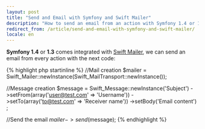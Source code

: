 ```yaml
---
layout: post
title: "Send and Email with Symfony and Swift Mailer"
description: "How to send an email from an action with Symfony 1.4 or 1.3"
redirect_from: /article/send-and-email-with-symfony-and-swift-mailer/
locale: en
---
```


<strong>Symfony 1.4</strong> or <strong>1.3</strong> comes integrated with <a href="http://swiftmailer.org/">Swift Mailer</a>, we can send an email from every action with the next code:

{% highlight php startinline %}
//Mail creation
$mailer = Swift_Mailer::newInstance(Swift_MailTransport::newInstance());

//Message creation
$message = Swift_Message::newInstance('Subject')
  ->setFrom(array('user@test.com' => 'Username'))
  ->setTo(array('to@test.com' => 'Receiver name'))
  ->setBody('Email content')
;

//Send the email
$mailer->send($message);
{% endhighlight %}
